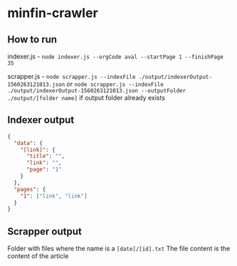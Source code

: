 # minfin-crawler

## How to run

indexer.js - `node indexer.js --orgCode aval --startPage 1 --finishPage 35`

scrapper.js - `node scrapper.js --indexFile ./output/indexerOutput-1560263121013.json` or `node scrapper.js --indexFile ./output/indexerOutput-1560263121013.json --outputFolder ./output/[folder name]` if output folder already exists

## Indexer output
```json
{
  "data": {
    "[link]": {
      "title": "",
      "link": "",
      "page": "1"
    }
  },
  "pages": {
    "1": ["link", "link"]
  }
}
```

## Scrapper output

Folder with files where the name is a `[date]/[id].txt`
The file content is the content of the article
